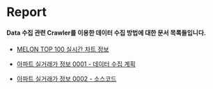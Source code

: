# Report

#### Data 수집 관련 Crawler를 이용한 데이터 수집 방법에 대한 문서 목록들입니다.

  + [MELON TOP 100 실시간 차트 정보 ](https://github.com/Gouwon/Report/blob/master/Data_survey_0001.py)

  + [아파트 실거래가 정보 0001 - 데이터 수집 계획](https://github.com/Gouwon/Report/blob/master/Data_survey_0002.md)
  
  + [아파트 실거래가 정보 0002 - 소스코드](https://github.com/Gouwon/Report/blob/master/Data_survey_0003.py)

